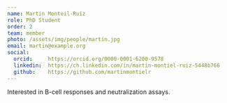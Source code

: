 ```yaml
---
name: Martin Monteil-Ruiz
role: PhD Student
order: 2
team: member
photo: /assets/img/people/martin.jpg
email: martin@example.org
social:
  orcid:     https://orcid.org/0000-0001-6200-9578
  linkedin:  https://ch.linkedin.com/in/martin-montiel-ruiz-5448b766
  github:    https://github.com/martinmontielr
---
```

Interested in B-cell responses and neutralization assays.

